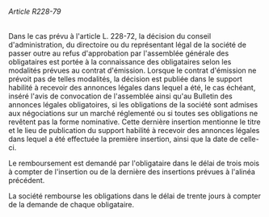 ###### Article R228-79

Dans le cas prévu à l'article L. 228-72, la décision du conseil d'administration, du directoire ou du représentant légal de la société de passer outre au refus d'approbation par l'assemblée générale des obligataires est portée à la connaissance des obligataires selon les modalités prévues au contrat d'émission. Lorsque le contrat d'émission ne prévoit pas de telles modalités, la décision est publiée dans le support habilité à recevoir des annonces légales dans lequel a été, le cas échéant, inséré l'avis de convocation de l'assemblée ainsi qu'au Bulletin des annonces légales obligatoires, si les obligations de la société sont admises aux négociations sur un marché réglementé ou si toutes ses obligations ne revêtent pas la forme nominative. Cette dernière insertion mentionne le titre et le lieu de publication du support habilité à recevoir des annonces légales dans lequel a été effectuée la première insertion, ainsi que la date de celle-ci.

Le remboursement est demandé par l'obligataire dans le délai de trois mois à compter de l'insertion ou de la dernière des insertions prévues à l'alinéa précédent.

La société rembourse les obligations dans le délai de trente jours à compter de la demande de chaque obligataire.

